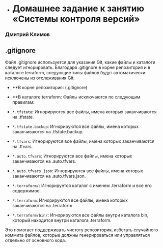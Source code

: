 
- # Домашнее задание к занятию «Системы контроля версий»
### Дмитрий Климов

## .gitignore

Файл .gitignore используется для указания Git, какие файлы и каталоги следует игнорировать. Благодаря .gitignore в корне репозитория и в каталоге terraform, следующие типы файлов будут автоматически исключены из отслеживания Git:

*   **В корне репозитория: (.gitignore)
*   **В каталоге terraform: Файлы исключаются по следующим правилам:

*  `*.tfstate`: Игнорируются все файлы, имена которых заканчиваются на .tfstate.
*  `*.tfstate.backup`: Игнорируются все файлы, имена которых заканчиваются на .tfstate.backup.
*  `*.tfvars`: Игнорируются все файлы, имена которых заканчиваются на .tfvars.
*  `*.auto.tfvars`: Игнорируются все файлы, имена которых заканчиваются на .auto.tfvars.
*  `*.auto.tfvars.json`: Игнорируются все файлы, имена которых заканчиваются на .auto.tfvars.json.
*  `*.terraform/`: Игнорируется каталог с именем .terraform и все его содержимое.
*  `*.terraform`: Игнорируются все файлы, имена которых заканчиваются на .terraform
*  `*.terraform/bin/`: Игнорируются все файлы внутри каталога bin, который находится внутри каталога .terraform.

Это помогает поддерживать чистоту репозитория, избегать случайного коммита файлов, которые должны генерироваться или управляться отдельно от основного кода.




